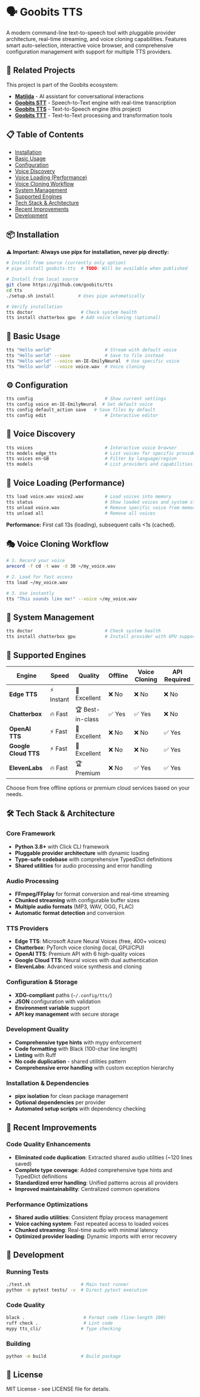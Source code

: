 # 🗣️ Goobits TTS

A modern command-line text-to-speech tool with pluggable provider architecture, real-time streaming, and voice cloning capabilities. Features smart auto-selection, interactive voice browser, and comprehensive configuration management with support for multiple TTS providers.

## 🔗 Related Projects

This project is part of the Goobits ecosystem:

- **[Matilda](https://github.com/goobits/matilda)** - AI assistant for conversational interactions
- **[Goobits STT](https://github.com/goobits/stt)** - Speech-to-Text engine with real-time transcription
- **[Goobits TTS](https://github.com/goobits/tts)** - Text-to-Speech engine (this project)
- **[Goobits TTT](https://github.com/goobits/ttt)** - Text-to-Text processing and transformation tools

## 📋 Table of Contents

- [Installation](#-installation)
- [Basic Usage](#-basic-usage)
- [Configuration](#️-configuration)
- [Voice Discovery](#-voice-discovery)
- [Voice Loading (Performance)](#-voice-loading-performance)
- [Voice Cloning Workflow](#-voice-cloning-workflow)
- [System Management](#-system-management)
- [Supported Engines](#-supported-engines)
- [Tech Stack & Architecture](#️-tech-stack--architecture)
- [Recent Improvements](#-recent-improvements)
- [Development](#-development)


## 📦 Installation

**⚠️ Important: Always use pipx for installation, never pip directly:**

```bash
# Install from source (currently only option)
# pipx install goobits-tts  # TODO: Will be available when published

# Install from local source
git clone https://github.com/goobits/tts
cd tts
./setup.sh install         # Uses pipx automatically

# Verify installation
tts doctor                  # Check system health
tts install chatterbox gpu  # Add voice cloning (optional)
```

## 🎯 Basic Usage

```bash
tts "Hello world"                    # Stream with default voice
tts "Hello world" --save             # Save to file instead
tts "Hello world" --voice en-IE-EmilyNeural  # Use specific voice
tts "Hello world" --voice voice.wav  # Voice cloning
```

## ⚙️ Configuration

```bash
tts config                           # Show current settings
tts config voice en-IE-EmilyNeural  # Set default voice
tts config default_action save   # Save files by default
tts config edit                      # Interactive editor
```

## 🎤 Voice Discovery

```bash
tts voices                           # Interactive voice browser
tts models edge_tts                  # List voices for specific provider
tts voices en-GB                     # Filter by language/region
tts models                           # List providers and capabilities
```

## 🚀 Voice Loading (Performance)

```bash
tts load voice.wav voice2.wav        # Load voices into memory
tts status                           # Show loaded voices and system status
tts unload voice.wav                 # Remove specific voice from memory
tts unload all                       # Remove all voices
```

**Performance:** First call 13s (loading), subsequent calls <1s (cached).

## 🎭 Voice Cloning Workflow

```bash
# 1. Record your voice
arecord -f cd -t wav -d 30 ~/my_voice.wav

# 2. Load for fast access
tts load ~/my_voice.wav

# 3. Use instantly
tts "This sounds like me!" --voice ~/my_voice.wav
```

## 🔧 System Management

```bash
tts doctor                           # Check system health
tts install chatterbox gpu           # Install provider with GPU support
```

## 🎯 Supported Engines

| Engine | Speed | Quality | Offline | Voice Cloning | API Required |
|--------|-------|---------|---------|---------------|--------------|
| **Edge TTS** | ⚡ Instant | 🌟 Excellent | ❌ No | ❌ No | ❌ No |
| **Chatterbox** | 🔥 Fast | 🏆 Best-in-class | ✅ Yes | ✅ Yes | ❌ No |
| **OpenAI TTS** | ⚡ Fast | 🌟 Excellent | ❌ No | ❌ No | ✅ Yes |
| **Google Cloud TTS** | ⚡ Fast | 🌟 Excellent | ❌ No | ❌ No | ✅ Yes |
| **ElevenLabs** | 🔥 Fast | 🏆 Premium | ❌ No | ✅ Yes | ✅ Yes |

Choose from free offline options or premium cloud services based on your needs.

## 🛠️ Tech Stack & Architecture

### Core Framework
- **Python 3.8+** with Click CLI framework
- **Pluggable provider architecture** with dynamic loading
- **Type-safe codebase** with comprehensive TypedDict definitions
- **Shared utilities** for audio processing and error handling

### Audio Processing
- **FFmpeg/FFplay** for format conversion and real-time streaming
- **Chunked streaming** with configurable buffer sizes
- **Multiple audio formats** (MP3, WAV, OGG, FLAC)
- **Automatic format detection** and conversion

### TTS Providers
- **Edge TTS**: Microsoft Azure Neural Voices (free, 400+ voices)
- **Chatterbox**: PyTorch voice cloning (local, GPU/CPU)
- **OpenAI TTS**: Premium API with 6 high-quality voices
- **Google Cloud TTS**: Neural voices with dual authentication
- **ElevenLabs**: Advanced voice synthesis and cloning

### Configuration & Storage
- **XDG-compliant** paths (`~/.config/tts/`)
- **JSON** configuration with validation
- **Environment variable** support
- **API key management** with secure storage

### Development Quality
- **Comprehensive type hints** with mypy enforcement
- **Code formatting** with Black (100-char line length)
- **Linting** with Ruff
- **No code duplication** - shared utilities pattern
- **Comprehensive error handling** with custom exception hierarchy

### Installation & Dependencies
- **pipx isolation** for clean package management
- **Optional dependencies** per provider
- **Automated setup scripts** with dependency checking

## 🚀 Recent Improvements

### Code Quality Enhancements
- **Eliminated code duplication**: Extracted shared audio utilities (~120 lines saved)
- **Complete type coverage**: Added comprehensive type hints and TypedDict definitions
- **Standardized error handling**: Unified patterns across all providers
- **Improved maintainability**: Centralized common operations

### Performance Optimizations
- **Shared audio utilities**: Consistent ffplay process management
- **Voice caching system**: Fast repeated access to loaded voices
- **Chunked streaming**: Real-time audio with minimal latency
- **Optimized provider loading**: Dynamic imports with error recovery

## 🧪 Development

### Running Tests
```bash
./test.sh                   # Main test runner
python -m pytest tests/ -v  # Direct pytest execution
```

### Code Quality
```bash
black .                      # Format code (line-length 100)
ruff check .                 # Lint code 
mypy tts_cli/               # Type checking
```

### Building
```bash
python -m build             # Build package
```

## 📄 License

MIT License - see LICENSE file for details.